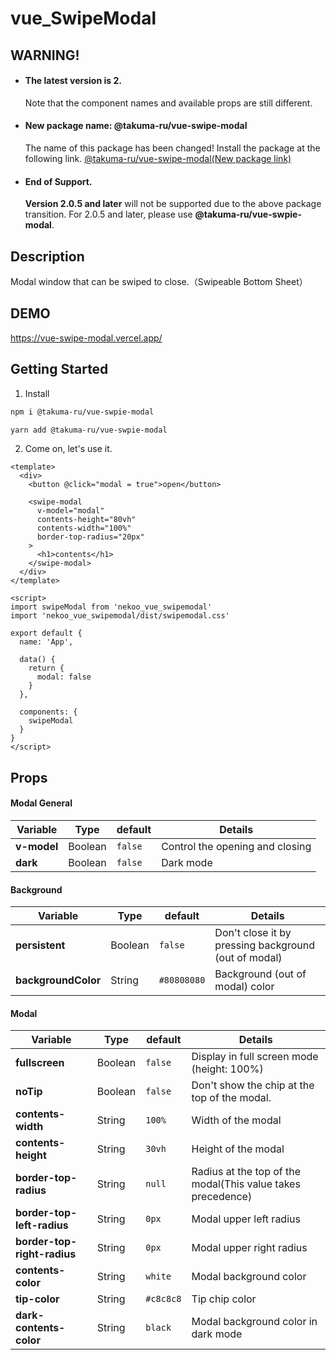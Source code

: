 # vue_SwipeModal

## WARNING!
- #### The latest version is **2**.
  Note that the component names and available props are still different.
- #### New package name: @takuma-ru/vue-swipe-modal
  The name of this package has been changed!
  Install the package at the following link.
  [@takuma-ru/vue-swipe-modal(New package link)](https://www.npmjs.com/package/@takuma-ru/vue-swipe-modal)
- #### End of Support.
  **Version 2.0.5 and later** will not be supported due to the above package transition.
  For 2.0.5 and later, please use **@takuma-ru/vue-swpie-modal**.


## Description
Modal window that can be swiped to close.（Swipeable Bottom Sheet）

## DEMO
https://vue-swipe-modal.vercel.app/

## Getting Started
1. Install
```md
npm i @takuma-ru/vue-swpie-modal
```
```md
yarn add @takuma-ru/vue-swpie-modal
```

2. Come on, let's use it.
```vue
<template>
  <div>
    <button @click="modal = true">open</button>

    <swipe-modal
      v-model="modal"
      contents-height="80vh"
      contents-width="100%"
      border-top-radius="20px"
    >
      <h1>contents</h1>
    </swipe-modal>
  </div>
</template>

<script>
import swipeModal from 'nekoo_vue_swipemodal'
import 'nekoo_vue_swipemodal/dist/swipemodal.css'

export default {
  name: 'App',

  data() {
    return {
      modal: false
    }
  },

  components: {
    swipeModal
  }
}
</script>
```

## Props

#### Modal General
| Variable | Type | default | Details |
| --- | --- | --- | --- |
| **v-model** | Boolean | `false` | Control the opening and closing |
| **dark** | Boolean | `false` | Dark mode |

#### Background
| Variable | Type | default | Details |
| --- | --- | --- | --- |
| **persistent** | Boolean | `false` | Don't close it by pressing background (out of modal) |
| **backgroundColor** | String | `#80808080` | Background (out of modal) color |

#### Modal
| Variable | Type | default | Details |
| --- | --- | --- | --- |
| **fullscreen** | Boolean | `false` | Display in full screen mode (height: 100%)|
| **noTip** | Boolean | `false` | Don't show the chip at the top of the modal. |
| **contents-width** | String | `100%` | Width of the modal |
| **contents-height** | String | `30vh` | Height of the modal |
| **border-top-radius** | String | `null` | Radius at the top of the modal(This value takes precedence) |
| **border-top-left-radius** | String | `0px` | Modal upper left radius |
| **border-top-right-radius** | String | `0px` | Modal upper right radius |
| **contents-color** | String | `white` | Modal background color |
| **tip-color** | String | `#c8c8c8` | Tip chip color |
| **dark-contents-color** | String | `black` | Modal background color in dark mode |
